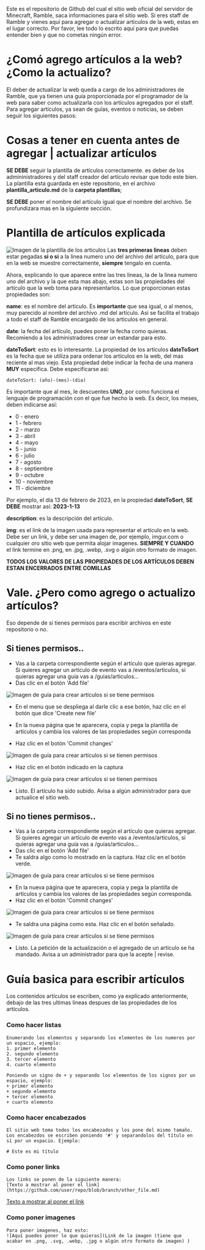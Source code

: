 Este es el repositorio de Github del cual el sitio web oficial del servidor de Minecraft, Ramble, saca informaciones para el sitio web. Si eres staff de Ramble y vienes aquí para agregar o actualizar artículos de la web, estas en el lugar correcto. Por favor, lee todo lo escrito aquí para que puedas entender bien y que no cometas ningún error.

# ¿Comó agrego artículos a la web? ¿Como la actualizo?
El deber de actualizar la web queda a cargo de los administradores de Ramble, que ya tienen una guía proporcionada por el programador de la web para saber como actualizarla con los artículos agregados por el staff. Para agregar artículos, ya sean de guías, eventos o noticias, se deben seguir los siguientes pasos:

# Cosas a tener en cuenta antes de agregar | actualizar artículos
**SE DEBE** seguir la plantilla de artículos correctamente. es deber de los admininistradores y del staff creador del artículo revisar que todo este bien. La plantilla esta guardada en este repositorio, en el archivo **plantilla_articulo.md** de la **carpeta plantillas**;

**SE DEBE** poner el nombre del artículo igual que el nombre del archivo. Se profundizara mas en la siguiente sección.

# Plantilla de artículos explicada
![Imagen de la plantilla de los articulos](https://github.com/SociosDeLaCaverna/Ramble_Web_Informacion/blob/ac03cc32594048588d2eeab24d075f433a4ae0ac/imagenes/Screenshot_220.png)
Las **tres primeras lineas** deben estar pegadas **si o si** a la linea numero uno del archivo del artículo, para que en la web se muestre correctamente, **siempre** tengalo en cuenta. 

Ahora, explicando lo que aparece entre las tres lineas, la de la linea numero uno del archivo y la que esta mas abajo, estas son las propiedades del artículo que la web toma para representarlos. Lo que proporcionan estas propiedades son:

**name**: es el nombre del artículo. Es **importante** que sea igual, o al menos, muy parecido al nombre del archivo .md del artículo. Asi se facilita el trabajo a todo el staff de Ramble encargado de los artículos en general.


**date**: la fecha del artículo, puedes poner la fecha como quieras. Recomiendo a los administradores crear un estandar para esto.

**dateToSort**: esto es lo interesante. La propiedad de los artículos **dateToSort** es la fecha que se utiliza para ordenar los artículos en la web, del mas reciente al mas viejo. Esta propiedad debe indicar la fecha de una manera **MUY** especifica. Debe especificarse así:

```
dateToSort: (año)-(mes)-(dia)
```
Es importante que al mes, le descuentes **UNO**, por como funciona el lenguaje de programación con el que fue hecho la web. Es decir, los meses, deben indicarse así:

+ 0 - enero
+ 1 - febrero
+ 2 - marzo
+ 3 - abril
+ 4 - mayo
+ 5 - junio
+ 6 - julio
+ 7 - agosto
+ 8 - septiembre
+ 9 - octubre
+ 10 - noviembre
+ 11 - diciembre

Por ejemplo, el día 13 de febrero de 2023, en la propiedad **dateToSort**, **SE DEBE** mostrar así: **2023-1-13**

**description**: es la descripción del artículo.

**img**: es el link de la imagen usada para representar el artículo en la web. Debe ser un link, y debe ser una imagen de, por ejemplo, imgur.com o cualquier oro sitio web que permita alojar imagenes. **SIEMPRE Y CUANDO** el link termine en .png, en .jpg, .webp, .svg o algún otro formato de imagen.

**TODOS LOS VALORES DE LAS PROPIEDADES DE LOS ARTÍCULOS DEBEN ESTAN ENCERRADOS ENTRE COMILLAS**

# Vale. ¿Pero como agrego o actualizo artículos?
Eso depende de si tienes permisos para escribir archivos en este repositorio o no. 

## Si tienes permisos..
+ Vas a la carpeta correspondiente según el artículo que quieras agregar. Si quieres agregar un artículo de evento vas a /eventos/articulos, si quieras agregar una guía vas a /guias/articulos...
+ Das clic en el botón 'Add file'
  
![Imagen de guía para crear artículos si se tiene permisos](https://github.com/SociosDeLaCaverna/Ramble_Web_Informacion/blob/08eadb76d8102cefd0946b4f4df323f2a839957b/imagenes/imagenes%20de%20guias%20de%20creacion%20de%20articulos/Screenshot_221.png)
+ En el menu que se despliega al darle clic a ese botón, haz clic en el botón que dice 'Create new file'
  
+ En la nueva página que te aparecera, copia y pega la plantilla de artículos y cambia los valores de las propiedades según corresponda

+ Haz clic en el botón 'Commit changes'
  
![Imagen de guía para crear artículos si se tienen permisos](https://github.com/SociosDeLaCaverna/Ramble_Web_Informacion/blob/aba668cfb1b25402841554aa52cbcab790e15d23/imagenes/imagenes%20de%20guias%20de%20creacion%20de%20articulos/Screenshot_222.png)

+ Haz clic en el botón indicado en la captura
  
![Imagen de guía para crear artículos si se tienen permisos](https://github.com/SociosDeLaCaverna/Ramble_Web_Informacion/blob/aba668cfb1b25402841554aa52cbcab790e15d23/imagenes/imagenes%20de%20guias%20de%20creacion%20de%20articulos/Screenshot_223.png)

+ Listo. El artículo ha sido subido. Avisa a algún administrador para que actualice el sitio web.

## Si no tienes permisos..
+ Vas a la carpeta correspondiente según el artículo que quieras agregar. Si quieres agregar un artículo de evento vas a /eventos/articulos, si quieras agregar una guía vas a /guias/articulos...
+ Das clic en el botón 'Add file'
+ Te saldra algo como lo mostrado en la captura. Haz clic en el botón verde.
  
![Imagen de guía para crear artículos si se tiene permisos](https://github.com/SociosDeLaCaverna/Ramble_Web_Informacion/blob/ecc02ce4ad8d5c534f092f27e7c91130b7be0a03/imagenes/imagenes%20de%20guias%20de%20creacion%20de%20articulos/Screenshot_217.png)

+ En la nueva página que te aparecera, copia y pega la plantilla de artículos y cambia los valores de las propiedades según corresponda.
+ Haz clic en el botón 'Commit changes'

![Imagen de guía para crear artículos si se tiene permisos](https://github.com/SociosDeLaCaverna/Ramble_Web_Informacion/blob/ecc02ce4ad8d5c534f092f27e7c91130b7be0a03/imagenes/imagenes%20de%20guias%20de%20creacion%20de%20articulos/Screenshot_218.png)

+ Te saldra una página como esta. Haz clic en el botón señalado.

![Imagen de guía para crear artículos si se tiene permisos](https://github.com/SociosDeLaCaverna/Ramble_Web_Informacion/blob/ecc02ce4ad8d5c534f092f27e7c91130b7be0a03/imagenes/imagenes%20de%20guias%20de%20creacion%20de%20articulos/Screenshot_219.png)

+ Listo. La petición de la actualización o el agregado de un artículo se ha mandado. Avisa a un administrador para que la acepte | revise.

# Guía basica para escribir artículos
Los contenidos artículos se escriben, como ya explicado anteriormente, debajo de las tres ultimas lineas despues de las propiedades de los artículos. 

### Como hacer listas
```
Enumerando los elementos y separando los elementos de los numeros por un espacio, ejemplo:
1. primer elemento
2. segundo elemento
3. tercer elemento
4. cuarto elemento

Poniendo un signo de + y separando los elementos de los signos por un espacio, ejemplo:
+ primer elemento
+ segundo elemento
+ tercer elemento
+ cuarto elemento
```

### Como hacer encabezados
```
El sitio web toma todos los encabezados y los pone del mismo tamaño. Los encabezdos se escriben poniendo '#' y separandolos del título en sí por un espacio. Ejemplo:

# Este es mi título
```

### Como poner links
```
Los links se ponen de la siguiente manera:
[Texto a mostrar al poner el link](https://github.com/user/repo/blob/branch/other_file.md)
```
[Texto a mostrar al poner el link](https://github.com)

### Como poner imagenes
```
Para poner imagenes, haz esto:
![Aquí puedes poner lo que quieras](Link de la imagen (tiene que acabar en .png, .svg, .webp, .jpg o algún otro formato de imagen) )
```
